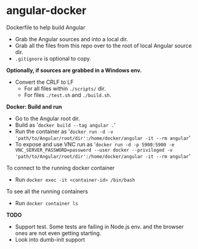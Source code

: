 # angular-docker
Dockerfile to help build Angular

* Grab the Angular sources and into a local dir. 
* Grab all the files from this repo over to the root of local Angular source dir.
* ```.gitignore``` is optional to copy.

**Optionally, if sources are grabbed in a Windows env.**
* Convert the CRLF to LF
  * For all files within ```./scripts/``` dir.
  * For files ```./test.sh``` and ```./build.sh```.

**Docker: Build and run**
* Go to the Angular root dir.
* Build as '```docker build --tag angular .```'
* Run the container as '```docker run -d -v 'path/to/Angular/root/dir':/home/docker/angular -it --rm angular```'
* To expose and use VNC run as '```docker run -d -p 5900:5900 -e VNC_SERVER_PASSWORD=password --user docker --privileged -v 'path/to/Angular/root/dir':/home/docker/angular -it --rm angular```'

To connect to the running docker container 
* Run ```docker exec -it <container-id> /bin/bash```

To see all the running containers
* Run ```docker container ls```

**TODO**
* Support test. Some tests are failing in Node.js env. and the browser ones are not even getting starting. 
* Look into dumb-init support
